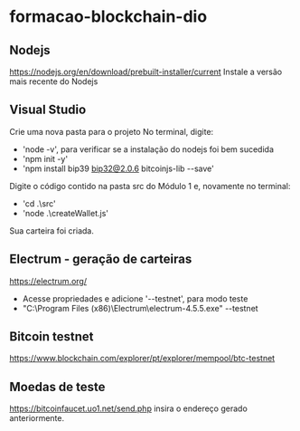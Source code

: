 # formacao-blockchain-dio

## Nodejs
https://nodejs.org/en/download/prebuilt-installer/current
Instale a versão mais recente do Nodejs

## Visual Studio
Crie uma nova pasta para o projeto
No terminal, digite:
- 'node -v', para verificar se a instalação do nodejs foi bem sucedida
- 'npm init -y'
- 'npm install bip39 bip32@2.0.6 bitcoinjs-lib --save'
  
Digite o código contido na pasta src do Módulo 1 e, novamente no terminal:
- 'cd .\src\'
- 'node .\createWallet.js'

Sua carteira foi criada.

## Electrum - geração de carteiras
https://electrum.org/
- Acesse propriedades e adicione '--testnet', para modo teste
- "C:\Program Files (x86)\Electrum\electrum-4.5.5.exe" --testnet

## Bitcoin testnet
https://www.blockchain.com/explorer/pt/explorer/mempool/btc-testnet

## Moedas de teste
https://bitcoinfaucet.uo1.net/send.php
insira o endereço gerado anteriormente.
